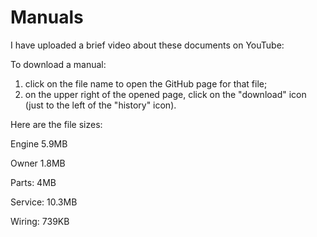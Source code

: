 # Manuals
I have uploaded a brief video about these documents on YouTube: 

To download a manual:

1. click on the file name to open the GitHub page for that file;
2. on the upper right of the opened page, click on the "download" icon (just to the left of the "history" icon).

Here are the file sizes:

Engine 5.9MB

Owner 1.8MB

Parts: 4MB

Service: 10.3MB

Wiring: 739KB


